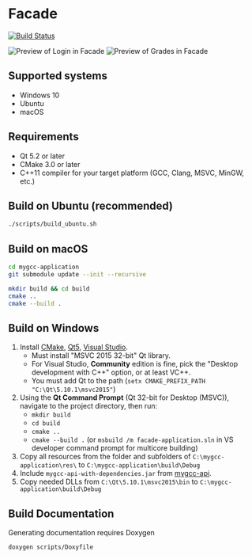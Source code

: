 # Facade
[![Build Status](https://travis-ci.com/davidcorbin/mygcc-application.svg?token=dxqddm4qxdWvzPBrhpv6&branch=master)](https://travis-ci.com/davidcorbin/mygcc-application)

![Preview of Login in Facade](../master/docs/assets/login-mac.png?raw=true)
![Preview of Grades in Facade](../master/docs/assets/grades.png?raw=true)

## Supported systems
- Windows 10
- Ubuntu
- macOS

## Requirements
- Qt 5.2 or later
- CMake 3.0 or later
- C++11 compiler for your target platform (GCC, Clang, MSVC, MinGW, etc.)

## Build on Ubuntu (recommended)
```sh
./scripts/build_ubuntu.sh
```

## Build on macOS
```sh
cd mygcc-application
git submodule update --init --recursive

mkdir build && cd build
cmake ..
cmake --build .
```

## Build on Windows
1. Install [CMake](https://cmake.org/download/), [Qt5](https://www.qt.io/download), [Visual Studio](https://www.visualstudio.com/downloads/).
    - Must install "MSVC 2015 32-bit" Qt library.
    - For Visual Studio, **Community** edition is fine, pick the "Desktop development with C++" option, or at least VC++.
    - You must add Qt to the path (`setx CMAKE_PREFIX_PATH "C:\Qt\5.10.1\msvc2015"`)
2. Using the **Qt Command Prompt** (Qt 32-bit for Desktop (MSVC)), navigate to the project directory, then run:
    - `mkdir build`
    - `cd build`
    - `cmake ..`
    - `cmake --build .` (or `msbuild /m facade-application.sln` in VS developer command prompt for multicore building)
3. Copy all resources from the folder and subfolders of `C:\mygcc-application\res\` to `C:\mygcc-application\build\Debug`
4. Include `mygcc-api-with-dependencies.jar` from [mygcc-api](https://github.com/davidcorbin/mygcc-api).
5. Copy needed DLLs from `C:\Qt\5.10.1\msvc2015\bin` to `C:\mygcc-application\build\Debug`

## Build Documentation
Generating documentation requires Doxygen

    doxygen scripts/Doxyfile
